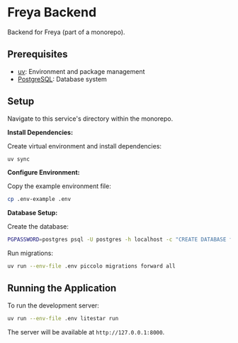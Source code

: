 # Freya Backend

Backend for Freya (part of a monorepo).

## Prerequisites

- [uv][]: Environment and package management
- [PostgreSQL][]: Database system

## Setup

Navigate to this service's directory within the monorepo.

**Install Dependencies:**

Create virtual environment and install dependencies:

```bash
uv sync
```

**Configure Environment:**

Copy the example environment file:

```bash
cp .env-example .env
```

**Database Setup:**

Create the database:

```bash
PGPASSWORD=postgres psql -U postgres -h localhost -c "CREATE DATABASE freya;"
```

Run migrations:

```bash
uv run --env-file .env piccolo migrations forward all
```

## Running the Application

To run the development server:

```bash
uv run --env-file .env litestar run
```

The server will be available at `http://127.0.0.1:8000`.

[uv]: https://docs.astral.sh/uv/
[PostgreSQL]: https://www.postgresql.org/
